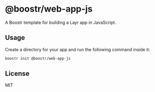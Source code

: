 # @boostr/web-app-js

A Boostr template for building a Layr app in JavaScript.

## Usage

Create a directory for your app and run the following command inside it:

```sh
boostr init @boostr/web-app-js
```

## License

MIT
